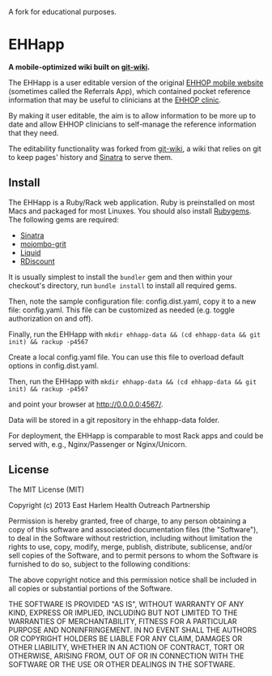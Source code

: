 A fork for educational purposes.

EHHapp
======

**A mobile-optimized wiki built on [git-wiki][].**

The EHHapp is a user editable version of the original [EHHOP mobile website][] (sometimes
called the Referrals App), which contained pocket reference information that may be
useful to clinicians at the [EHHOP clinic][].

By making it user editable, the aim is to allow information to be more up to date and allow
EHHOP clinicians to self-manage the reference information that they need.

The editability functionality was forked from [git-wiki][], a wiki that relies on git to 
keep pages' history and [Sinatra][] to serve them.

Install
-------

The EHHapp is a Ruby/Rack web application.  Ruby is preinstalled on most Macs and packaged for
most Linuxes.  You should also install [Rubygems][gems].  The following gems are 
required:

- [Sinatra][]
- [mojombo-grit][]
- [Liquid][]
- [RDiscount][]

It is usually simplest to install the `bundler` gem and then within your checkout's directory,
run `bundle install` to install all required gems.

Then, note the sample configuration file: config.dist.yaml, copy it to a new file: config.yaml. This file can be customized as needed (e.g. toggle authorization on and off).

Finally, run the EHHapp with `mkdir ehhapp-data && (cd ehhapp-data && git init) && rackup -p4567`

Create a local config.yaml file. You can use this file to overload default options in config.dist.yaml.

Then, run the EHHapp with `mkdir ehhapp-data && (cd ehhapp-data && git init) && rackup -p4567`

and point your browser at <http://0.0.0.0:4567/>.

Data will be stored in a git repository in the ehhapp-data folder.

For deployment, the EHHapp is comparable to most Rack apps and could be served with, e.g., 
Nginx/Passenger or Nginx/Unicorn.

[EHHOP mobile website]: http://ehhop0.appspot.com
[EHHOP clinic]: http://icahn.mssm.edu/education/medical/clinical/ehhop
[git-wiki]: https://github.com/sr/git-wiki
[Sinatra]: http://www.sinatrarb.com
[GitHub]: https://github.com/sr/git-wiki
[al3x]: https://github.com/al3x/gitwiki
[gems]: http://www.rubygems.org/
[mojombo-grit]: https://github.com/mojombo/grit
[Liquid]: http://www.liquidmarkup.org
[RDiscount]: https://github.com/rtomayko/rdiscount
[tip]: http://wiki.infogami.com/using_lynx_&_vim_with_infogami
[WiGit]: http://el-tramo.be/software/wigit
[ikiwiki]: http://ikiwiki.info

License
-------

The MIT License (MIT)

Copyright (c) 2013 East Harlem Health Outreach Partnership

Permission is hereby granted, free of charge, to any person obtaining a copy
of this software and associated documentation files (the "Software"), to deal
in the Software without restriction, including without limitation the rights
to use, copy, modify, merge, publish, distribute, sublicense, and/or sell
copies of the Software, and to permit persons to whom the Software is
furnished to do so, subject to the following conditions:

The above copyright notice and this permission notice shall be included in
all copies or substantial portions of the Software.

THE SOFTWARE IS PROVIDED "AS IS", WITHOUT WARRANTY OF ANY KIND, EXPRESS OR
IMPLIED, INCLUDING BUT NOT LIMITED TO THE WARRANTIES OF MERCHANTABILITY,
FITNESS FOR A PARTICULAR PURPOSE AND NONINFRINGEMENT. IN NO EVENT SHALL THE
AUTHORS OR COPYRIGHT HOLDERS BE LIABLE FOR ANY CLAIM, DAMAGES OR OTHER
LIABILITY, WHETHER IN AN ACTION OF CONTRACT, TORT OR OTHERWISE, ARISING FROM,
OUT OF OR IN CONNECTION WITH THE SOFTWARE OR THE USE OR OTHER DEALINGS IN
THE SOFTWARE.
